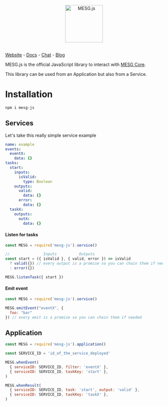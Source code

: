 <p align="center">
  <img src="https://cdn.rawgit.com/mesg-foundation/mesg-js/2d3bc325/logo.svg" alt="MESG.js" height="120">
  <br/><br/>
</p>

[Website](https://mesg.com/) - [Docs](https://docs.mesg.com/) - [Chat](https://discordapp.com/invite/SaZ5HcE) - [Blog](https://medium.com/mesg)

MESG.js is the official JavaScript library to interact with [MESG Core](https://github.com/mesg-foundation/core).

This library can be used from an Application but also from a Service.

# Installation

```bash
npm i mesg-js
```

## Services

Let's take this really simple service example
```yml
name: example
events:
  eventX:
    data: {}
tasks:
  start:
    inputs:
      isValid:
        type: Boolean
    outputs:
      valid:
        data: {}
      error:
        data: {}
  taskX:
    outputs:
      outX:
        data: {}
```

#### Listen for tasks

```javascript
const MESG = require('mesg-js').service()

//               Inputs          Outputs
const start = ({ isValid }, { valid, error }) => isValid
  ? valid({}) // every output is a promise so you can chain them if needed
  : error({})

MESG.listenTask({ start })
```

#### Emit event

```javascript
const MESG = require('mesg-js').service()

MESG.emitEvent("eventX", {
  foo: "bar"
}) // every emit is a promise so you can chain them if needed
```


## Application

```javascript
const MESG = require('mesg-js').application()

const SERVICE_ID = 'id_of_the_service_deployed'

MESG.whenEvent(
  { serviceID: SERVICE_ID, filter: 'eventX' },
  { serviceID: SERVICE_ID, taskKey: 'start' },
)

MESG.whenResult(
  { serviceID: SERVICE_ID, task: 'start', output: 'valid' },
  { serviceID: SERVICE_ID, taskKey: 'taskX' },
)
```

